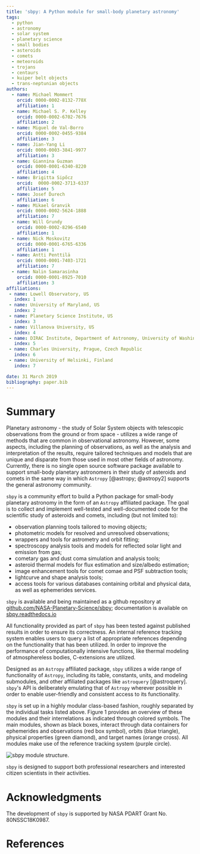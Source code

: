```yaml
---
title: 'sbpy: A Python module for small-body planetary astronomy'
tags:
  - python
  - astronomy
  - solar system
  - planetary science
  - small bodies
  - asteroids
  - comets
  - meteoroids
  - trojans
  - centaurs
  - kuiper belt objects
  - trans-neptunian objects
authors:
  - name: Michael Mommert
    orcid: 0000-0002-8132-778X
    affiliation: 1
  - name: Michael S. P. Kelley
    orcid: 0000-0002-6702-7676
    affiliation: 2
  - name: Miguel de Val-Borro
    orcid: 0000-0002-0455-9384	
    affiliation: 3
  - name: Jian-Yang Li
    orcid: 0000-0003-3841-9977
    affiliation: 3
  - name: Giannina Guzman
    orcid: 0000-0001-6340-8220
    affiliation: 4
  - name: Brigitta Sipőcz
    orcid:  0000-0002-3713-6337
    affiliation: 5
  - name: Josef Ďurech
    affiliation: 6
  - name: Mikael Granvik
    orcid: 0000-0002-5624-1888
    affiliation: 7
  - name: Will Grundy
    orcid: 0000-0002-8296-6540
    affiliation: 1
  - name: Nick Moskovitz
    orcid: 0000-0001-6765-6336
    affiliation: 1
  - name: Antti Penttilä
    orcid: 0000-0001-7403-1721
    affiliation: 7
  - name: Nalin Samarasinha
    orcid: 0000-0001-8925-7010
    affiliation: 3
affiliations:
 - name: Lowell Observatory, US
   index: 1
 - name: University of Maryland, US
   index: 2
 - name: Planetary Science Institute, US
   index: 3
 - name: Villanova University, US
   index: 4
 - name: DIRAC Institute, Department of Astronomy, University of Washington
   index: 5
 - name: Charles University, Prague, Czech Republic
   index: 6
 - name: University of Helsinki, Finland
   index: 7

date: 31 March 2019
bibliography: paper.bib
---
```


# Summary

Planetary astronomy - the study of Solar System objects with
telescopic observations from the ground or from space - utilizes a
wide range of methods that are common in observational
astronomy. However, some aspects, including the planning of
observations, as well as the analysis and interpretation of the
results, require tailored techniques and models that are unique and
disparate from those used in most other fields of
astronomy. Currently, there is no single open source software package
available to support small-body planetary astronomers in their study
of asteroids and comets in the same way in which ``Astropy``
[@astropy; @astropy2] supports the general astronomy community.

``sbpy`` is a community effort to build a Python package for
small-body planetary astronomy in the form of an ``Astropy`` affiliated
package. The goal is to collect and implement well-tested and
well-documented code for the scientific study of asteroids and comets,
including (but not limited to):

* observation planning tools tailored to moving objects;
* photometric models for resolved and unresolved observations;
* wrappers and tools for astrometry and orbit fitting;
* spectroscopy analysis tools and models for reflected solar light and
  emission from gas;
* cometary gas and dust coma simulation and analysis tools;
* asteroid thermal models for flux estimation and size/albedo estimation;
* image enhancement tools for comet comae and PSF subtraction tools;
* lightcurve and shape analysis tools;
* access tools for various databases containing orbital and physical data,
  as well as ephemerides services.

``sbpy`` is available and being maintained as a github repository at
[github.com/NASA-Planetary-Science/sbpy](https://github.com/NASA-Planetary-Science/sbpy);
documentation is available on
[sbpy.readthedocs.io](https://sbpy.readthedocs.io/en/latest/)

All functionality provided as part of ``sbpy`` has been tested against
published results in order to ensure its correctness. An internal
reference tracking system enables users to query a list of appropriate
references depending on the functionality that has been utilized. In
order to improve the performance of computationally intensive
functions, like thermal modeling of atmosphereless bodies,
C-extensions are utilized.

Designed as an ``Astropy`` affiliated package, ``sbpy`` utilizes a
wide range of functionality of ``Astropy``, including its table,
constants, units, and modeling submodules, and other affiliated
packages like ``astroquery`` [@astroquery]. ``sbpy``'s API is deliberately emulating
that of ``Astropy`` wherever possible in order to enable user-friendly
and consistent access to its functionality.

``sbpy`` is set up in a highly modular class-based fashion, roughly
separated by the individual tasks listed above. Figure 1 provides
an overview of these modules and their
interrelations as indicated through colored symbols. The main modules,
shown as black boxes, interact through data containers for
ephemerides and observations (red box symbol), orbits (blue triangle),
physical properties (green diamond), and target names (orange
cross). All modules make use of the reference tracking system (purple
circle).

![``sbpy`` module structure.](structure.png)

``sbpy`` is designed to support both professional researchers and
interested citizen scientists in their activities.

# Acknowledgments

The development of ``sbpy`` is supported by NASA PDART Grant
No. 80NSSC18K0987.

# References
